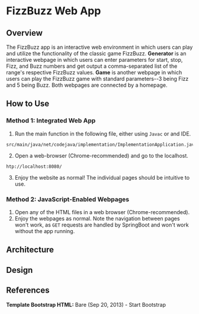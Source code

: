 # FizzBuzz Web App
## Overview
The FizzBuzz app is an interactive web environment in which users can play and utilize the functionality of the classic
game FizzBuzz. <b>Generator</b> is an interactive webpage in which users can enter parameters for start, stop, Fizz, and
Buzz numbers and get output a comma-separated list of the range's respective FizzBuzz values. <b>Game</b> is another webpage
in which users can play the FizzBuzz game with standard parameters--3 being Fizz and 5 being Buzz. Both webpages are 
connected by a homepage.
## How to Use
### Method 1: Integrated Web App
1. Run the main function in the following file, either using `Javac` or and IDE.<br>
```
src/main/java/net/codejava/implementation/ImplementationApplication.java
```
2. Open a web-browser (Chrome-recommended) and go to the localhost.
```
htp://localhost:8080/
```
3. Enjoy the website as normal! The individual pages should be intuitive to use.
### Method 2: JavaScript-Enabled Webpages
1. Open any of the HTML files in a web browser (Chrome-recommended).
2. Enjoy the webpages as normal. Note the navigation between pages won't work, as `GET` requests are handled by SpringBoot
and won't work without the app running.
## Architecture
## Design
## References
<b>Template Bootstrap HTML:</b> Bare (Sep 20, 2013) - Start Bootstrap
